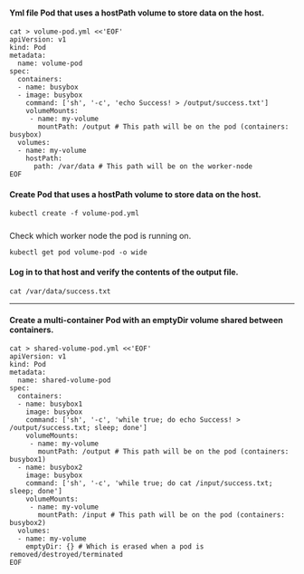#### Yml file Pod that uses a hostPath volume to store data on the host.

```
cat > volume-pod.yml <<'EOF'
apiVersion: v1
kind: Pod
metadata:
  name: volume-pod
spec:
  containers:
  - name: busybox
  - image: busybox
    command: ['sh', '-c', 'echo Success! > /output/success.txt']
    volumeMounts:
     - name: my-volume
       mountPath: /output # This path will be on the pod (containers: busybox)
  volumes:
  - name: my-volume
    hostPath:
      path: /var/data # This path will be on the worker-node
EOF
```

#### Create Pod that uses a hostPath volume to store data on the host.
```
kubectl create -f volume-pod.yml
```

##### 
Check which worker node the pod is running on.
```
kubectl get pod volume-pod -o wide
```

#### Log in to that host and verify the contents of the output file.
```
cat /var/data/success.txt
```

<hr>

#### Create a multi-container Pod with an emptyDir volume shared between containers.
```
cat > shared-volume-pod.yml <<'EOF'
apiVersion: v1
kind: Pod
metadata:
  name: shared-volume-pod
spec:
  containers:
  - name: busybox1
    image: busybox
    command: ['sh', '-c', 'while true; do echo Success! > /output/success.txt; sleep; done']
    volumeMounts:
     - name: my-volume
       mountPath: /output # This path will be on the pod (containers: busybox1)
  - name: busybox2
    image: busybox
    command: ['sh', '-c', 'while true; do cat /input/success.txt; sleep; done']
    volumeMounts:
     - name: my-volume
       mountPath: /input # This path will be on the pod (containers: busybox2)
  volumes:
  - name: my-volume
    emptyDir: {} # Which is erased when a pod is removed/destroyed/terminated
EOF
```
